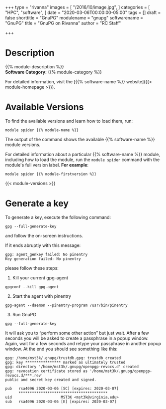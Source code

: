 +++
type = "rivanna"
images = [
  "/2016/10/image.jpg",
]
categories = [
  "HPC",
  "software",
]
date = "2020-03-06T00:00:00-05:00"
tags = []
draft = false
shorttitle = "GnuPG"
modulename = "gnupg"
softwarename = "GnuPG"
title = "GnuPG on Rivanna"
author = "RC Staff"

+++

# Description
{{% module-description %}}
<br>
**Software Category:** {{% module-category %}}

For detailed information, visit the [{{% software-name %}} website]({{< module-homepage >}}).

# Available Versions
To find the available versions and learn how to load them, run:
```
module spider {{% module-name %}}
```

The output of the command shows the available {{% software-name %}} module versions.

For detailed information about a particular {{% software-name %}} module, including how to load the module, run the `module spider` command with the module's full version label. __For example__:
```
module spider {{% module-firstversion %}}
```

{{< module-versions >}}

# Generate a key
To generate a key, execute the following command:
```
gpg --full-generate-key
```
and follow the on-screen instructions.

If it ends abruptly with this message:
```
gpg: agent_genkey failed: No pinentry
Key generation failed: No pinentry
```
please follow these steps:

1. Kill your current gpg-agent
```
gpgconf --kill gpg-agent
```
2. Start the agent with pinentry
```
gpg-agent --daemon --pinentry-program /usr/bin/pinentry
```
3. Run GnuPG
```
gpg --full-generate-key
```
It will ask you to “perform some other action” but just wait. After a few seconds you will be asked to create a passphrase in a popup window. Again, wait for a few seconds and retype your passphrase in another popup window. At the end you should see something like this:
```
gpg: /home/mst3k/.gnupg/trustdb.gpg: trustdb created
gpg: key **************** marked as ultimately trusted
gpg: directory '/home/mst3k/.gnupg/openpgp-revocs.d' created
gpg: revocation certificate stored as '/home/mst3k/.gnupg/openpgp-revocs.d/***.rev'
public and secret key created and signed.

pub   rsa4096 2020-03-06 [SC] [expires: 2020-03-07]
      ****************************************
uid                      MST3K <mst3k@virginia.edu>
sub   rsa4096 2020-03-06 [E] [expires: 2020-03-07]
```
